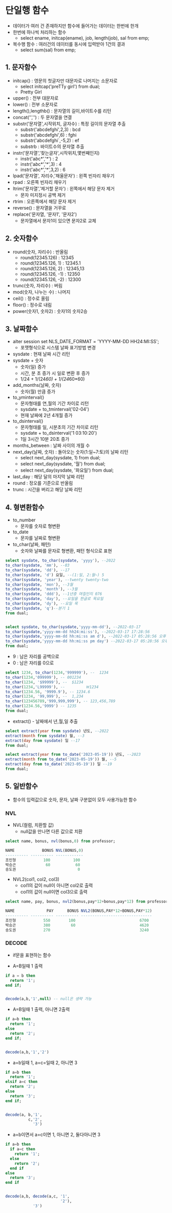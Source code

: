 # 단일행 함수
- 데이터가 여러 건 존재하지만 함수에 들어가는 데이터는 한번에 한개
- 한번에 하나씩 처리하는 함수
  - select ename, initcap(ename), job, length(job), sal from emp;
- 복수행 함수 : 여러건의 데이터를 동시에 입력받아 1건의 결과
  - select sum(sal) from emp;


## 1. 문자함수
- initcap() : 영문의 첫글자만 대문자로 나머지는 소문자로
  - select initcap('preTTy girl') from dual;
  - Pretty Girl
- upper() : 전부 대문자로
- lower() : 전부 소문자로
- length(),lengthb() : 문자열의 길이,바이트수를 리턴
- concat('','') : 두 문자열을 연결
- substr('문자열',시작위치, 글자수) : 특정 길이의 문자열 추출
  - substr('abcdefghi',2,3) : bcd
  - substr('abcdefghi',6) : fghi
  - substr('abcdefghi`,-5,2) : ef
  - substrb : 바이트수의 문자열 추출
- instr('문자열','찾는글자',시작위치,몇번째인지)
  - instr('a*b*c*','*') : 2
  - instr('a*b*c*','*',3) : 4
  - instr('a*b*c*','*',3,2) : 6
- lpad('문자열', 자리수,'채울문자') : 왼쪽 빈자리 채우기
- rpad : 오른쪽 빈자리 채우기
- ltrim('문자열','제거할 문자') : 왼쪽에서 해당 문자 제거
  - 문자 미지정시 공백 제거
- rtrim : 오른쪽에서 해당 문자 제거
- reverse() : 문자열을 거꾸로
- replace('문자열, '문자1', '문자2')
  - 문자열에서 문자1이 있으면 문자2로 교체

## 2. 숫자함수
- round(숫자, 자리수) : 반올림
  - round(12345.126) : 12345
  - round(12345.126, 1) : 12345.1
  - round(12345.126, 2) : 12345,13
  - round(12345.126, -1) : 12350
  - round(12345.126, -2) : 12300
- trunc(숫자, 자리수) : 버림
- mod(숫자, 나누는 수) : 나머지
- ceil() : 정수로 올림
- floor() : 정수로 내림
- power(숫자1, 숫자2) : 숫자1의 숫자2승

## 3. 날짜함수
- alter session set NLS_DATE_FORMAT = 'YYYY-MM-DD HH24:MI:SS';
  - 포맷형식으로 시스템 날짜 표기방법 변경
- sysdate : 현재 날짜 시간 리턴
- sysdate + 숫자
  - 숫자(일) 증가
  - 시간, 분 초 증가 시 일로 변환 후 증가
  - 1/24 + 1/(24*60) + 1/(24*60*60)
- add_months(날짜, 숫자)
  - 숫자(월) 만큼 증가
- to_yminterval()
  - 문자형태를 연,월의 기간 차이로 리턴
  - sysdate + to_tminterval('02-04')
  - 현재 날짜에 2년 4개월 증가
- to_dsinterval()
  - 문자형태를 일, 시분초의 기간 차이로 리턴
  - sysdate + to_dsinterval('1 03:10:20')
  - 1일 3시간 10분 20초 증가
- months_between : 날짜 사이의 개월 수
- next_day(날짜, 숫자) : 돌아오는 숫자(1:일~7:토)의 날짜 리턴
  - select next_day(sysdate, 1) from dual;
  - select next_day(sysdate, '월') from dual;
  - select next_day(sysdate, '화요일') from dual;
- last_day : 해당 달의 마지막 날짜 리턴
- round : 정오를 기준으로 반올림
- trunc : 시간을 버리고 해당 날짜 리턴

## 4. 형변환함수
- to_number
  - 문자를 숫자로 형변환
- to_date
  - 문자를 날짜로 형변환
- to_char(날짜, 패턴)
  - 숫자와 날짜를 문자로 형변환, 패턴 형식으로 표현


```sql
select sysdate, to_char(sysdate, 'yyyy'), --2022
to_char(sysdate, 'mm'), --03
to_char(sysdate, 'dd'), --17
to_char(sysdate, 'd') 요일, --(1:일, 2:월~) 5
to_char(sysdate, 'year'), --twenty twenty-two
to_char(sysdate, 'mon'), --3월 
to_char(sysdate, 'month'), --3월 
to_char(sysdate, 'ddd'), --1년중 며칠인지 076
to_char(sysdate, 'day'), --요일을 한글로 목요일
to_char(sysdate, 'dy'), --요일 목
to_char(sysdate, 'q')--분기 1
from dual;


select sysdate, to_char(sysdate,'yyyy-mm-dd'), --2022-03-17
to_char(sysdate,'yyyy-mm-dd hh24:mi:ss'), --2022-03-17 17:28:56
to_char(sysdate,'yyyy-mm-dd hh:mi:ss am d'), --2022-03-17 05:28:56 오후 5
to_char(sysdate,'yyyy-mm-dd hh:mi:ss pm day') --2022-03-17 05:28:56 오후 목요일
from dual;


```
  - 9 : 남은 자리를 공백으로
  - 0 : 남은 자리를 0으로   

```sql
select 1234, to_char(1234,'999999'), --  1234
to_char(1234,'099999'), -- 001234
to_char(1234, '$99999'), --  $1234
to_char(1234,'L99999'), --         ￦1234
to_char(1234.56, '9999.9'), -- 1234.6
to_char(1234, '99,999'), --  1,234
to_char(123456789,'999,999,999'), -- 123,456,789
to_char(1234.56,'9999') -- 1235
from dual;
```

- extract() - 날짜에서 년,월,일 추출   

```sql
select extract(year from sysdate) 년도, --2022
extract(month from sysdate) 월, --3
extract(day from sysdate) 일 --17
from dual;

select extract(year from to_date('2023-05-19')) 년도, --2023
extract(month from to_date('2023-05-19')) 월, --5
extract(day from to_date('2023-05-19')) 일 --19
from dual;
```

## 5. 일반함수
- 함수의 입력값으로 숫자, 문자, 날짜 구분없이 모두 사용가능한 함수

### NVL
- NVL(컬럼, 치환할 값)
  - null값을 만나면 다른 값으로 치환   

```sql
select name, bonus, nvl(bonus,0) from professor;

NAME            BONUS NVL(BONUS,0)
---------- ---------- ------------
조인형            100          100
박승곤             60           60
송도권                           0
```
- NVL2(col1, col2, col3)
  - col1의 값이 null이 아니면 col2로 출력
  - col1의 값이 null이면 col3으로 출력   

```sql
select name, pay, bonus, nvl2(bonus,pay*12+bonus,pay*12) from professor;

NAME              PAY      BONUS NVL2(BONUS,PAY*12+BONUS,PAY*12)
---------- ---------- ---------- -------------------------------
조인형            550        100                            6700
박승곤            380         60                            4620
송도권            270                                       3240
```

### DECODE
- if문을 표현하는 함수   

- A=B일때 1 출력   


```sql
if a = b then
  return '1';
end if;


decode(a,b,'1',null) -- null은 생략 가능
```
- A=B일때 1 출력, 아니면 2출력   

```sql
if a=b then
  return '1';
else
  return '2';
end if;


decode(a,b,'1','2')
```

- a=b일때 1, a=c=일때 2, 아니면 3   

```sql
if a=b then
  return '1';
elsif a=c then
  return '2';
else
  return '3';
end if;


decode(a, b,'1',
          c,'2',
            '3')
```

- a=b이면서 a=c이면 1, 아니면 2, 둘다아니면 3   

```sql
if a=b then
  if a=c then
    return '1';
  else
    return '2';
  end if
else
  return '3';
end if


decode(a,b, decode(a,c, '1',
                        '2'),
            '3')
```

